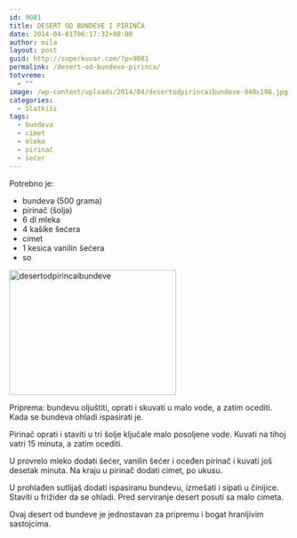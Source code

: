 ```yaml
---
id: 9081
title: DESERT OD BUNDEVE I PIRINČA
date: 2014-04-01T06:17:32+00:00
author: mila
layout: post
guid: http://superkuvar.com/?p=9081
permalink: /desert-od-bundeve-pirinca/
totvreme:
  - ""
image: /wp-content/uploads/2014/04/desertodpirincaibundeve-940x198.jpg
categories:
  - Slatkiši
tags:
  - bundeva
  - cimet
  - mleko
  - pirinač
  - šećer
---
```

Potrebno je:

  * bundeva (500 grama)
  * pirinač (šolja)
  * 6 dl mleka
  * 4 kašike šećera
  * cimet
  * 1 kesica vanilin šećera
  * so

[<img class="alignnone size-medium wp-image-9083" src="//superkuvar.com/wp-content/uploads/2014/04/desertodpirincaibundeve-300x225.jpg" alt="desertodpirincaibundeve" width="300" height="225" />](//superkuvar.com/wp-content/uploads/2014/04/desertodpirincaibundeve.jpg)

Priprema: bundevu oljuštiti, oprati i skuvati u malo vode, a zatim ocediti. Kada se bundeva ohladi ispasirati je.

Pirinač oprati i staviti u tri šolje ključale malo posoljene vode. Kuvati na tihoj vatri 15 minuta, a zatim ocediti.

U provrelo mleko dodati šećer, vanilin šećer i oceđen pirinač i kuvati još desetak minuta. Na kraju u pirinač dodati cimet, po ukusu.

U prohlađen sutlijaš dodati ispasiranu bundevu, izmešati i sipati u činijice. Staviti u frižider da se ohladi. Pred serviranje desert posuti sa malo cimeta.

Ovaj desert od bundeve je jednostavan za pripremu i bogat hranljivim sastojcima.